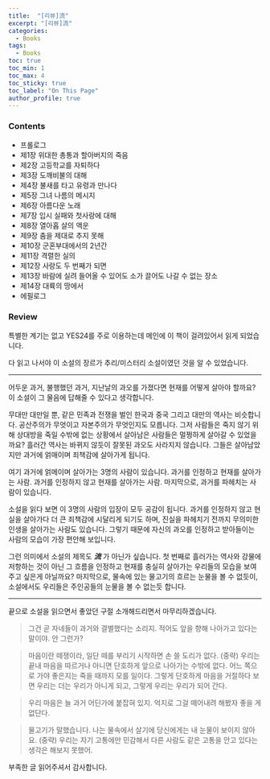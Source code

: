 ```yaml
---
title:  "[리뷰]流"
excerpt: "[리뷰]流"
categories:
  - Books
tags:
  - Books
toc: true
toc_min: 1
toc_max: 4
toc_sticky: true
toc_label: "On This Page"
author_profile: true
---
```


### Contents

* 프롤로그
* 제1장 위대한 총통과 할아버지의 죽음
* 제2장 고등학교를 자퇴하다
* 제3장 도깨비불의 대해
* 제4장 불새를 타고 유령과 만나다
* 제5장 그녀 나름의 메시지
* 제6장 아름다운 노래
* 제7장 입시 실패와 첫사랑에 대해
* 제8장 열아홉 살의 액운
* 제9장 춤을 제대로 추지 못해
* 제10장 군혼부대에서의 2년간
* 제11장 격렬한 실의
* 제12장 사랑도 두 번째가 되면
* 제13장 바람에 실려 들어올 수 있어도 소가 끌어도 나갈 수 없는 장소
* 제14장 대륙의 땅에서
* 에필로그

### Review

특별한 계기는 없고 YES24를 주로 이용하는데 메인에 이 책이 걸려있어서 읽게 되었습니다.

다 읽고 나서야 이 소설의 장르가 추리/미스터리 소설이였던 것을 알 수 있었습니다.

---

어두운 과거, 불행했던 과거, 지난날의 과오를 가졌다면 현재를 어떻게 살아야 할까요? 이 소설이 그 물음에 답해줄 수 있다고 생각합니다.

무대만 대만일 뿐, 같은 민족과 전쟁을 벌인 한국과 중국 그리고 대만의 역사는 비슷합니다. 공산주의가 무엇이고 자본주의가 무엇인지도 모릅니다. 그저 사람들은 죽지 않기 위해 상대방을 죽일 수밖에 없는 상황에서 살아남은 사람들은 멀쩡하게 살아갈 수 있었을까요? 흘러간 역사는 바뀌지 않듯이 잘못된 과오도 사라지지 않습니다. 그들은 살아남았지만 과거에 얽매이며 죄책감에 살아가게 됩니다.

여기 과거에 얽메이며 살아가는 3명의 사람이 있습니다. 과거를 인정하고 현재를 살아가는 사람. 과거를 인정하지 않고 현재를 살아가는 사람. 마지막으로, 과거를 파헤치는 사람이 있습니다.

소설을 읽다 보면 이 3명의 사람의 입장이 모두 공감이 됩니다. 과거를 인정하지 않고 현실을 살아가다 더 큰 죄책감에 시달리게 되기도 하며, 진실을 파헤치기 전까지 무의미한 인생을 살아가는 사람도 있습니다. 그렇기 때문에 자신의 과오를 인정하고 받아들이는 사람의 모습이 가장 편안해 보입니다.

그런 의미에서 소설의 제목도 ***流*** 가 아닌가 싶습니다. 첫 번째로 흘러가는 역사와 강물에 저항하는 것이 아닌 그 흐름을 인정하고 현재를 충실히 살아가는 우리들의 모습을 보여주고 싶은게 아닐까요? 마지막으로, 물속에 있는 물고기의 흐르는 눈물을 볼 수 없듯이, 소설에서도 우리들은 주인공들의 눈물을 볼 수 없는듯 합니다.

---

끝으로 소설을 읽으면서 좋았던 구절 소개해드리면서 마무리하겠습니다.

> 그건 곧 자네들이 과거와 결별했다는 소리지. 적어도 앞을 향해 나아가고 있다는 말이야. 안 그런가?

> 마음이란 떼쟁이라, 일단 떼를 부리기 시작하면 손 쓸 도리가 없다. (중략) 우리는 끝내 마음을 따르거나 아니면 단호하게 앞으로 나아가는 수밖에 없다. 어느 쪽으로 가야 좋은지는 죽을 때까지 모를 일이다. 그렇게 단호하게 마음을 거절하다 보면 우리는 더는 우리가 아니게 되고, 그렇게 우리는 우리가 되어 간다.

> 우리 마음은 늘 과거 어딘가에 붙잡혀 있지. 억지로 그걸 떼어내려 해봤자 좋을 게 없단다.

> 물고기가 말했습니다. 나는 물속에서 살기에 당신에게는 내 눈물이 보이지 않아요. (중략) 우리는 자기 고통에만 민감해서 다른 사람도 같은 고통을 안고 있다는 생각은 해보지 못했어.

부족한 글 읽어주셔서 감사합니다.
